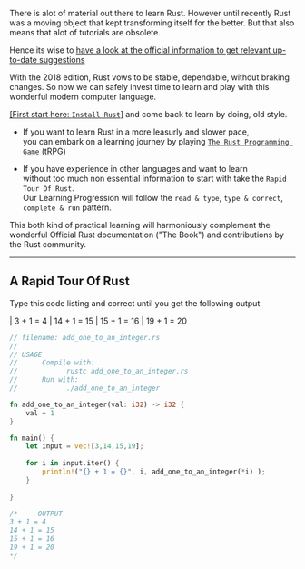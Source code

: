 

There is alot of material out there to learn Rust. However until recently Rust 
was a moving object that kept transforming itself for the better. 
But that also means that alot of tutorials are obsolete.

Hence its wise to <a href="https://www.rust-lang.org/learn" target="_blank"> have a look at the official information to get relevant up-to-date suggestions</a>

With the 2018 edition, Rust vows to be stable, dependable, without braking changes. 
So now we can safely invest time to learn and play with this wonderful modern computer language.

<a href="https://www.rust-lang.org/tools/install" target="_blank">[First start here: `Install Rust`]</a> and come back to learn by doing, old style.

- If you want to learn Rust in a more leasurly and slower pace,  
 you can embark on a learning journey by playing <a href="http://razafy.com/index.html#tRPG">`The Rust Programming Game` (tRPG)</a>
 
- If you have experience in other languages and want to learn  
 without too much non essential information to start with take the `Rapid Tour Of Rust`.  
Our Learning Progression will follow the `read & type`, `type & correct`, `complete & run` pattern.

This both kind of practical learning will harmoniously complement the wonderful Official Rust documentation ("The Book") and contributions by the Rust community.

---

## A Rapid Tour Of Rust

Type this code listing and correct until you get the following output

| 3 + 1 = 4
| 14 + 1 = 15
| 15 + 1 = 16
| 19 + 1 = 20

```rust
// filename: add_one_to_an_integer.rs
//
// USAGE 
//      Compile with:  
//            rustc add_one_to_an_integer.rs
//      Run with:     
//            ./add_one_to_an_integer

fn add_one_to_an_integer(val: i32) -> i32 {
    val + 1
}

fn main() {
    let input = vec![3,14,15,19];
    
    for i in input.iter() {
        println!("{} + 1 = {}", i, add_one_to_an_integer(*i) );
    }
    
}

/* --- OUTPUT
3 + 1 = 4
14 + 1 = 15
15 + 1 = 16
19 + 1 = 20
*/
```
